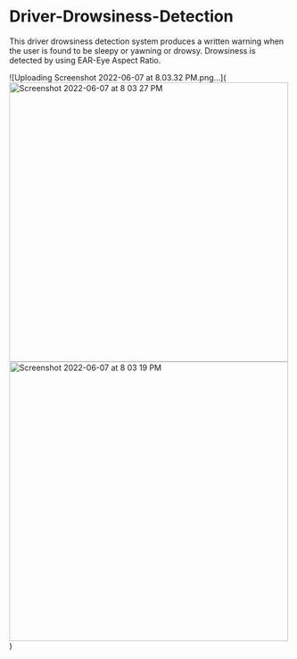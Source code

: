 # Driver-Drowsiness-Detection

This driver drowsiness detection system produces a written warning when the user is found to be sleepy or yawning or drowsy.
Drowsiness is detected by using EAR-Eye Aspect Ratio.


![Uploading Screenshot 2022-06-07 at 8.03.32 PM.png…](<img width="500" alt="Screenshot 2022-06-07 at 8 03 27 PM" src="https://user-images.githubusercontent.com/67863699/172409165-470bec93-ee38-4a13-80a3-4a1bc81a3f19.png">
<img width="500" alt="Screenshot 2022-06-07 at 8 03 19 PM" src="https://user-images.githubusercontent.com/67863699/172409218-a85bba05-d393-4ae6-b96d-2649b954ca28.png">
)
